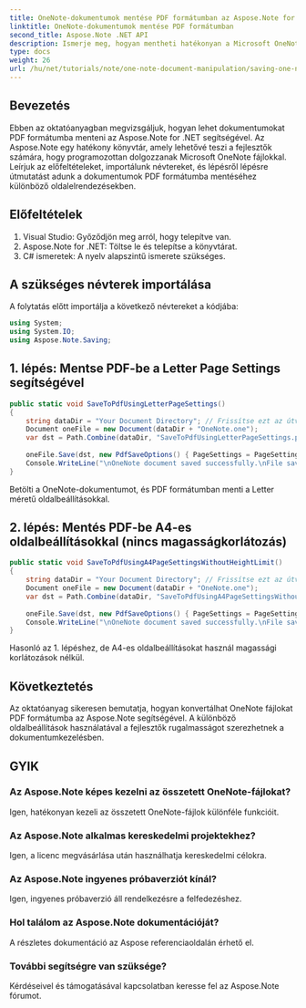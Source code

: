```yaml
---
title: OneNote-dokumentumok mentése PDF formátumban az Aspose.Note for .NET használatával
linktitle: OneNote-dokumentumok mentése PDF formátumban
second_title: Aspose.Note .NET API
description: Ismerje meg, hogyan mentheti hatékonyan a Microsoft OneNote dokumentumokat PDF-fájlként az Aspose.Note for .NET segítségével. Ez az útmutató végigvezeti a szükséges előfeltételeken, és hasznos GYIK-et kínál.
type: docs
weight: 26
url: /hu/net/tutorials/note/one-note-document-manipulation/saving-one-note-document-pdf/
---
```

## Bevezetés

Ebben az oktatóanyagban megvizsgáljuk, hogyan lehet dokumentumokat PDF formátumba menteni az Aspose.Note for .NET segítségével. Az Aspose.Note egy hatékony könyvtár, amely lehetővé teszi a fejlesztők számára, hogy programozottan dolgozzanak Microsoft OneNote fájlokkal. Leírjuk az előfeltételeket, importálunk névtereket, és lépésről lépésre útmutatást adunk a dokumentumok PDF formátumba mentéséhez különböző oldalelrendezésekben.

## Előfeltételek
1. Visual Studio: Győződjön meg arról, hogy telepítve van.
2. Aspose.Note for .NET: Töltse le és telepítse a könyvtárat.
3. C# ismeretek: A nyelv alapszintű ismerete szükséges.

## A szükséges névterek importálása
A folytatás előtt importálja a következő névtereket a kódjába:

```csharp
using System;
using System.IO;
using Aspose.Note.Saving;
```

## 1. lépés: Mentse PDF-be a Letter Page Settings segítségével
```csharp
public static void SaveToPdfUsingLetterPageSettings()
{
    string dataDir = "Your Document Directory"; // Frissítse ezt az útvonalat
    Document oneFile = new Document(dataDir + "OneNote.one");
    var dst = Path.Combine(dataDir, "SaveToPdfUsingLetterPageSettings.pdf");
    
    oneFile.Save(dst, new PdfSaveOptions() { PageSettings = PageSettings.Letter });
    Console.WriteLine("\nOneNote document saved successfully.\nFile saved at " + dst);
}
```
Betölti a OneNote-dokumentumot, és PDF formátumban menti a Letter méretű oldalbeállításokkal.

## 2. lépés: Mentés PDF-be A4-es oldalbeállításokkal (nincs magasságkorlátozás)
```csharp
public static void SaveToPdfUsingA4PageSettingsWithoutHeightLimit()
{
    string dataDir = "Your Document Directory"; // Frissítse ezt az útvonalat
    Document oneFile = new Document(dataDir + "OneNote.one");
    var dst = Path.Combine(dataDir, "SaveToPdfUsingA4PageSettingsWithoutHeightLimit.pdf");
    
    oneFile.Save(dst, new PdfSaveOptions() { PageSettings = PageSettings.A4NoHeightLimit });
    Console.WriteLine("\nOneNote document saved successfully.\nFile saved at " + dst);
}
```
Hasonló az 1. lépéshez, de A4-es oldalbeállításokat használ magassági korlátozások nélkül.

## Következtetés
Az oktatóanyag sikeresen bemutatja, hogyan konvertálhat OneNote fájlokat PDF formátumba az Aspose.Note segítségével. A különböző oldalbeállítások használatával a fejlesztők rugalmasságot szerezhetnek a dokumentumkezelésben.

## GYIK
### Az Aspose.Note képes kezelni az összetett OneNote-fájlokat?
Igen, hatékonyan kezeli az összetett OneNote-fájlok különféle funkcióit.

### Az Aspose.Note alkalmas kereskedelmi projektekhez?
Igen, a licenc megvásárlása után használhatja kereskedelmi célokra.

### Az Aspose.Note ingyenes próbaverziót kínál?
Igen, ingyenes próbaverzió áll rendelkezésre a felfedezéshez.

### Hol találom az Aspose.Note dokumentációját?
A részletes dokumentáció az Aspose referenciaoldalán érhető el.

### További segítségre van szüksége?
Kérdéseivel és támogatásával kapcsolatban keresse fel az Aspose.Note fórumot.
